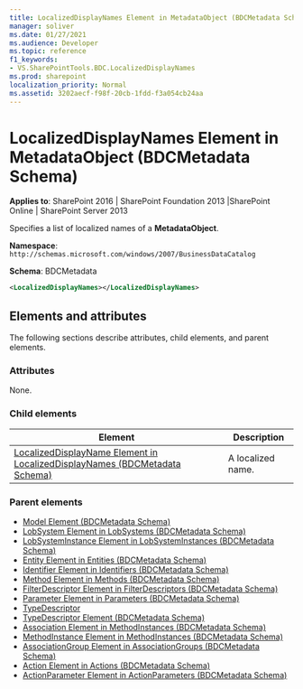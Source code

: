 ```yaml
---
title: LocalizedDisplayNames Element in MetadataObject (BDCMetadata Schema)
manager: soliver
ms.date: 01/27/2021
ms.audience: Developer
ms.topic: reference
f1_keywords:
- VS.SharePointTools.BDC.LocalizedDisplayNames
ms.prod: sharepoint
localization_priority: Normal
ms.assetid: 3202aecf-f98f-20cb-1fdd-f3a054cb24aa
---
```


# LocalizedDisplayNames Element in MetadataObject (BDCMetadata Schema)

**Applies to**: SharePoint 2016 | SharePoint Foundation 2013 |SharePoint Online | SharePoint Server 2013

Specifies a list of localized names of a **MetadataObject**.

**Namespace**: `http://schemas.microsoft.com/windows/2007/BusinessDataCatalog`

**Schema**: BDCMetadata

```XML
<LocalizedDisplayNames></LocalizedDisplayNames>
```

## Elements and attributes

The following sections describe attributes, child elements, and parent elements.

### Attributes

None.

### Child elements

|                                                                          Element                                                                          |    Description    |
| --------------------------------------------------------------------------------------------------------------------------------------------------------- | ----------------- |
| [LocalizedDisplayName Element in LocalizedDisplayNames (BDCMetadata Schema)](localizeddisplayname-element-in-localizeddisplaynames-bdcmetadata-schema.md) | A localized name. |

### Parent elements

- [Model Element (BDCMetadata Schema)](model-element-bdcmetadata-schema.md)
- [LobSystem Element in LobSystems (BDCMetadata Schema)](lobsystem-element-in-lobsystems-bdcmetadata-schema.md)
- [LobSystemInstance Element in LobSystemInstances (BDCMetadata Schema)](lobsysteminstance-element-in-lobsysteminstances-bdcmetadata-schema.md)
- [Entity Element in Entities (BDCMetadata Schema)](entity-element-in-entities-bdcmetadata-schema.md)
- [Identifier Element in Identifiers (BDCMetadata Schema)](identifier-element-in-identifiers-bdcmetadata-schema.md)
- [Method Element in Methods (BDCMetadata Schema)](method-element-in-methods-bdcmetadata-schema.md)
- [FilterDescriptor Element in FilterDescriptors (BDCMetadata Schema)](filterdescriptor-element-in-filterdescriptors-bdcmetadata-schema.md)
- [Parameter Element in Parameters (BDCMetadata Schema)](parameter-element-in-parameters-bdcmetadata-schema.md)
- [TypeDescriptor](https://docs.microsoft.com/dotnet/api/system.componentmodel.typedescriptor)
- [TypeDescriptor Element (BDCMetadata Schema)](typedescriptor-element-bdcmetadata-schema.md)
- [Association Element in MethodInstances (BDCMetadata Schema)](association-element-in-methodinstances-bdcmetadata-schema.md)
- [MethodInstance Element in MethodInstances (BDCMetadata Schema)](methodinstance-element-in-methodinstances-bdcmetadata-schema.md)
- [AssociationGroup Element in AssociationGroups (BDCMetadata Schema)](associationgroup-element-in-associationgroups-bdcmetadata-schema.md)
- [Action Element in Actions (BDCMetadata Schema)](action-element-in-actions-bdcmetadata-schema.md)
- [ActionParameter Element in ActionParameters (BDCMetadata Schema)](actionparameter-element-in-actionparameters-bdcmetadata-schema.md)
